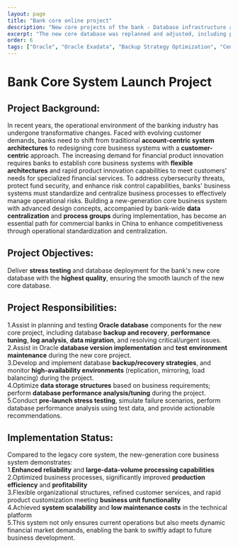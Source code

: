 ```yaml
---
layout: page
title: "Bank core online project"
description: "New core projects of the bank - Database infrastructure analysis, Data structure logic design analysis, Performance analysis and optimization, etc."
excerpt: "The new core database was replanned and adjusted, including parameter adjustment, integration and optimization of data tables and data dictionaries, and a variety of stress testing plans were formulated to ensure that the new core database can adapt to the needs of different business scenarios, thereby improving database performance, increasing data expansion capabilities, and enhancing database high availability, security, and stability."
order: 6
tags: ["Oracle", "Oracle Exadata", "Backup Strategy Optimization", "Centralized Management", "Faster Recovery", "Zero Data Loss"]
---
```


# Bank Core System Launch Project  

## Project Background:  
In recent years, the operational environment of the banking industry has undergone transformative changes. Faced with evolving customer demands, banks need to shift from traditional **account-centric system architectures** to redesigning core business systems with a **customer-centric** approach. The increasing demand for financial product innovation requires banks to establish core business systems with **flexible architectures** and rapid product innovation capabilities to meet customers' needs for specialized financial services. To address cybersecurity threats, protect fund security, and enhance risk control capabilities, banks' business systems must standardize and centralize business processes to effectively manage operational risks. Building a new-generation core business system with advanced design concepts, accompanied by bank-wide **data centralization** and **process groups** during implementation, has become an essential path for commercial banks in China to enhance competitiveness through operational standardization and centralization.

## Project Objectives:  
Deliver **stress testing** and database deployment for the bank's new core database with the **highest quality**, ensuring the smooth launch of the new core database.

## Project Responsibilities:  
1.Assist in planning and testing **Oracle database** components for the new core project, including database **backup and recovery**, **performance tuning**, **log analysis**, **data migration**, and resolving critical/urgent issues.  
2.Assist in Oracle **database version implementation** and **test environment maintenance** during the new core project.  
3.Develop and implement database **backup/recovery strategies**, and monitor **high-availability environments** (replication, mirroring, load balancing) during the project.  
4.Optimize **data storage structures** based on business requirements; perform **database performance analysis/tuning** during the project.  
5.Conduct **pre-launch stress testing**, simulate failure scenarios, perform database performance analysis using test data, and provide actionable recommendations.

## Implementation Status:  
Compared to the legacy core system, the new-generation core business system demonstrates:   
1.**Enhanced reliability** and **large-data-volume processing capabilities**  
2.Optimized business processes, significantly improved **production efficiency** and **profitability**  
3.Flexible organizational structures, refined customer services, and rapid product customization meeting **business unit functionality**  
4.Achieved **system scalability** and **low maintenance costs** in the technical platform  
5.This system not only ensures current operations but also meets dynamic financial market demands, enabling the bank to swiftly adapt to future business development.
